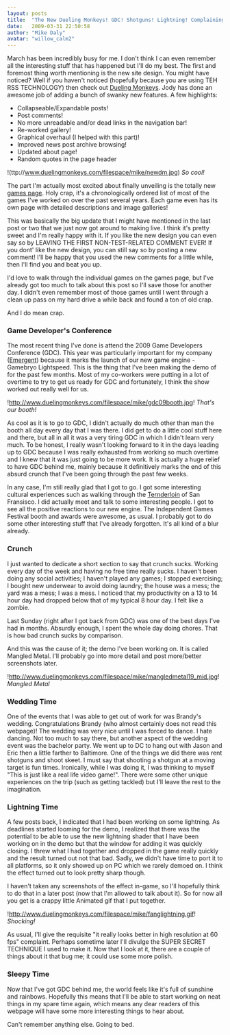 ```yaml
---
layout: posts
title:  "The New Dueling Monkeys! GDC! Shotguns! Lightning! Complaining!"
date:   2009-03-31 22:50:58
author: "Mike Daly"
avatar: "willow_calm2"
---
```

March has been incredibly busy for me. I don't think I can even remember all the interesting stuff that has happened but I'll do my best. The first and foremost thing worth mentioning is the new site design. You might have noticed? Well if you haven't noticed (hopefully because you are using TEH RSS TECHNOLOGY) then check out [Dueling Monkeys](http://www.duelingmonkeys.com). Jody has done an awesome job of adding a bunch of swanky new features. A few highlights:

* Collapseable/Expandable posts!
* Post comments!
* No more unreadable and/or dead links in the navigation bar!
* Re-worked gallery!
* Graphical overhaul (I helped with this part)!
* Improved news post archive browsing!
* Updated about page!
* Random quotes in the page header




!(ttp://www.duelingmonkeys.com/filespace/mike/newdm.jpg)
_So cool!_




The part I'm actually most excited about finally unveiling is the totally new [games page](/games/). Holy crap, it's a chronologically ordered list of most of the games I've worked on over the past several years. Each game even has its own page with detailed descriptions and image galleries!

This was basically the big update that I might have mentioned in the last post or two that we just now got around to making live. I think it's pretty sweet and I'm really happy with it. If you like the new design you can even say so by LEAVING THE FIRST NON-TEST-RELATED COMMENT EVER! If you dont' like the new design, you can still say so by posting a new comment! I'll be happy that you used the new comments for a little while, then I'll find you and beat you up.

I'd love to walk through the individual games on the games page, but I've already got too much to talk about this post so I'll save those for another day. I didn't even remember most of those games until I went through a clean up pass on my hard drive a while back and found a ton of old crap.

And I do mean crap.

### Game Developer's Conference

The most recent thing I've done is attend the 2009 Game Developers Conference (GDC). This year was particularly important for my company ([Emergent](http://www.emergent.net)) because it marks the launch of our new game engine - Gamebryo Lightspeed. This is the thing that I've been making the demo of for the past few months. Most of my co-workers were putting in a lot of overtime to try to get us ready for GDC and fortunately, I think the show worked out really well for us.




!http://www.duelingmonkeys.com/filespace/mike/gdc09booth.jpg!
_That's our booth!_




As cool as it is to go to GDC, I didn't actually do much other than man the booth all day every day that I was there. I did get to do a little cool stuff here and there, but all in all it was a very tiring GDC in which I didn't learn very much. To be honest, I really wasn't looking forward to it in the days leading up to GDC because I was really exhausted from working so much overtime and I knew that it was just going to be more work. It is actually a huge relief to have GDC behind me, mainly because it definitively marks the end of this absurd crunch that I've been going through the past few weeks.

In any case, I'm still really glad that I got to go. I got some interesting cultural experiences such as walking through the [Ternderloin](http://en.wikipedia.org/wiki/Tenderloin,_San_Francisco,_California) of San Fransisco. I did actually meet and talk to some interesting people. I got to see all the positive reactions to our new engine. The Independent Games Festival booth and awards were awesome, as usual. I probably got to do some other interesting stuff that I've already forgotten. It's all kind of a blur already.

### Crunch

I just wanted to dedicate a short section to say that crunch sucks. Working every day of the week and having no free time really sucks. I haven't been doing any social activities; I haven't played any games; I stopped exercising; I bought new underwear to avoid doing laundry; the house was a mess; the yard was a mess; I was a mess. I noticed that my productivity on a 13 to 14 hour day had dropped below that of my typical 8 hour day. I felt like a zombie.

Last Sunday (right after I got back from GDC) was one of the best days I've had in months. Absurdly enough, I spent the whole day doing chores. That is how bad crunch sucks by comparison.

And this was the cause of it; the demo I've been working on. It is called Mangled Metal. I'll probably go into more detail and post more/better screenshots later.




!http://www.duelingmonkeys.com/filespace/mike/mangledmetal19_mid.jpg!
_Mangled Metal_




### Wedding Time

One of the events that I was able to get out of work for was Brandy's wedding. Congratulations Brandy (who almost certainly does not read this webpage)! The wedding was very nice until I was forced to dance. I hate dancing. Not too much to say there, but another aspect of the wedding event was the bachelor party. We went up to DC to hang out with Jason and Eric then a little farther to Baltimore. One of the things we did there was rent shotguns and shoot skeet. I must say that shooting a shotgun at a moving target is fun times. Ironically, while I was doing it, I was thinking to myself &quot;This is just like a real life video game!&quot;. There were some other unique experiences on the trip (such as getting tackled) but I'll leave the rest to the imagination.

### Lightning Time

A few posts back, I indicated that I had been working on some lightning. As deadlines started looming for the demo, I realized that there was the potential to be able to use the new lightning shader that I have been working on in the demo but that the window for adding it was quickly closing. I threw what I had together and dropped in the game really quickly and the result turned out not that bad. Sadly, we didn't have time to port it to all platforms, so it only showed up on PC which we rarely demoed on. I think the effect turned out to look pretty sharp though.

I haven't taken any screenshots of the effect in-game, so I'll hopefully think to do that in a later post (now that I'm allowed to talk about it). So for now all you get is a crappy little Animated gif that I put together.




!http://www.duelingmonkeys.com/filespace/mike/fanglightning.gif!
_Shocking!_




As usual, I'll give the requisite &quot;it really looks better in high resolution at 60 fps&quot; complaint. Perhaps sometime later I'll divulge the SUPER SECRET TECHNIQUE I used to make it. Now that I look at it, there are a couple of things about it that bug me; it could use some more polish.

### Sleepy Time

Now that I've got GDC behind me, the world feels like it's full of sunshine and rainbows. Hopefully this means that I'll be able to start working on neat things in my spare time again, which means any dear readers of this webpage will have some more interesting things to hear about.

Can't remember anything else. Going to bed.
